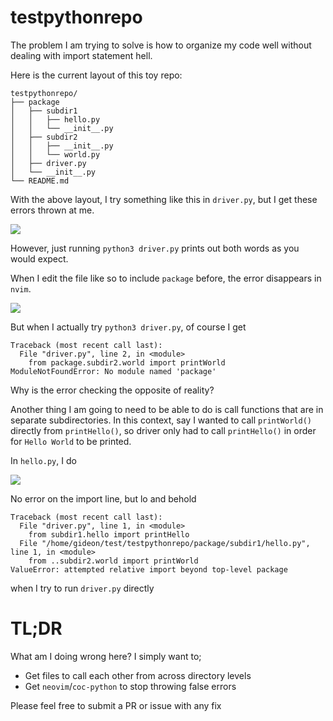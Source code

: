 # testpythonrepo

The problem I am trying to solve is how to organize my code well without dealing with import statement hell.

Here is the current layout of this toy repo:

```
testpythonrepo/
├── package
│   ├── subdir1
│   │   ├── hello.py
│   │   └── __init__.py
│   ├── subdir2
│   │   ├── __init__.py
│   │   └── world.py
│   ├── driver.py
│   └── __init__.py
└── README.md
```

With the above layout, I try something like this in `driver.py`, but I get these errors thrown at me.

![](https://i.imgur.com/HZhWV1y.png)

However, just running `python3 driver.py` prints out both words as you would expect. 

When I edit the file like so to include `package` before, the error disappears in `nvim`. 

![](https://i.imgur.com/4p3Csht.png)

But when I actually try `python3 driver.py`, of course I get 

```
Traceback (most recent call last):
  File "driver.py", line 2, in <module>
    from package.subdir2.world import printWorld
ModuleNotFoundError: No module named 'package'
```

Why is the error checking the opposite of reality?

Another thing I am going to need to be able to do is call functions that are in separate subdirectories. In this context, say I wanted to call `printWorld()` directly from
`printHello()`, so driver only had to call `printHello()` in order for `Hello World` to be printed.

In `hello.py`, I do

![](https://i.imgur.com/jS8qy3s.png)

No error on the import line, but lo and behold 

```
Traceback (most recent call last):
  File "driver.py", line 1, in <module>
    from subdir1.hello import printHello
  File "/home/gideon/test/testpythonrepo/package/subdir1/hello.py", line 1, in <module>
    from ..subdir2.world import printWorld
ValueError: attempted relative import beyond top-level package
```

when I try to run `driver.py` directly


# TL;DR

What am I doing wrong here? I simply want to;

* Get files to call each other from across directory levels
* Get `neovim`/`coc-python` to stop throwing false errors

Please feel free to submit a PR or issue with any fix
